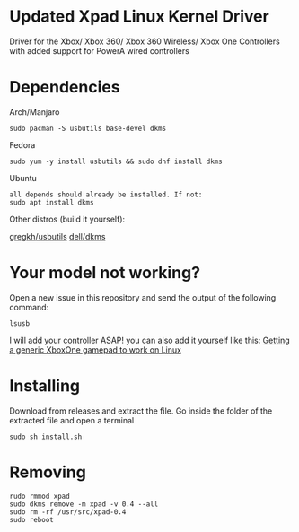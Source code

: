 # Updated Xpad Linux Kernel Driver
Driver for the Xbox/ Xbox 360/ Xbox 360 Wireless/ Xbox One Controllers with added support for PowerA wired controllers

# Dependencies
Arch/Manjaro
```
sudo pacman -S usbutils base-devel dkms
```
Fedora
```
sudo yum -y install usbutils && sudo dnf install dkms
```
Ubuntu
```
all depends should already be installed. If not:
sudo apt install dkms
```
Other distros (build it yourself):

[gregkh/usbutils](https://github.com/gregkh/usbutils)
[dell/dkms](https://github.com/dell/dkms)

# Your model not working?
Open a new issue in this repository and send the output of the following command:
```
lsusb
```
I will add your controller ASAP! you can also add it yourself like this:
[Getting a generic XboxOne gamepad to work on Linux](https://www.reddit.com/r/linux_gaming/comments/l1ty23/getting_a_generic_xboxone_gamepad_to_work_on_linux/)

# Installing
Download from releases and extract the file. Go inside the folder of the extracted file and open a terminal
```
sudo sh install.sh
```
# Removing
```
rudo rmmod xpad
sudo dkms remove -m xpad -v 0.4 --all
sudo rm -rf /usr/src/xpad-0.4
sudo reboot
```

